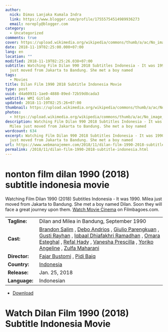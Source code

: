 ```yaml
---
author:
  nick: Dimas Lanjaka Kumala Indra
  link: https://www.blogger.com/profile/17555754514989936273
  email: noreply@blogger.com
category:
  - Uncategorized
comments: true
cover: https://upload.wikimedia.org/wikipedia/commons/thumb/a/ac/No_image_available.svg/2048px-No_image_available.svg.png
date: 2018-11-19T02:25:00.000+07:00
lang: en
location: ""
modified: 2018-11-19T02:25:26.038+07:00
subtitle: Watching Film Dilan 990 2018 Subtitles Indonesia - It was 1990. Milea
  just moved from Jakarta to Bandung. She met a boy named
tags:
  - Movies
title: Dilan Film 1990 2018 Subtitle Indonesia Movie
type: post
uuid: d4a60931-1ae0-4888-89ed-72b59d8cada3
webtitle: WMI Gitlab
updated: 2018-11-19T02:25:26+07:00
thumbnail: https://upload.wikimedia.org/wikipedia/commons/thumb/a/ac/No_image_available.svg/2048px-No_image_available.svg.png
photos:
  - https://upload.wikimedia.org/wikipedia/commons/thumb/a/ac/No_image_available.svg/2048px-No_image_available.svg.png
description: Watching Film Dilan 990 2018 Subtitles Indonesia - It was 1990.
  Milea just moved from Jakarta to Bandung. She met a boy named
wordcount: 634
excerpt: Watching Film Dilan 990 2018 Subtitles Indonesia - It was 1990. Milea
  just moved from Jakarta to Bandung. She met a boy named
url: https://www.webmanajemen.com/2018/11/dilan-film-1990-2018-subtitle-indonesia.html
permalink: /2018/11/dilan-film-1990-2018-subtitle-indonesia.html
---
```


<h1 for="title" class="notranslate">nonton film dilan 1990 (2018) subtitle indonesia  movie</h1>  <div>  <div class="entry-content entry-content-single" itemprop="description">  <p> <span class="notranslate"> Watching Film Dilan 1990 (2018) Subtitles Indonesia - It was 1990. Milea just moved from Jakarta to Bandung.</span> <span class="notranslate"> She met a boy named Dilan.</span> <span class="notranslate"> Soon they will face a great journey upon them.</span> <span class="notranslate"> <a href="http://web-manajemen.blogspot.com/p/search.html?q=">Watch Movie Cinema</a> on Filmbagoes.com.</span> </p>  <table>  <tbody><tr>  <td width="20%"> <span class="notranslate"> <strong>Tagline:</strong></span> </td>  <td> <span class="notranslate"> Dilan and Milea in Bandung, September 1990</span> </td>  </tr>  <tr>  <td width="20%"> <span class="notranslate"> <strong>Cast:</strong></span> </td>  <td> <span class="notranslate"> <span><span><a href="http://web-manajemen.blogspot.com/p/search.html?q=cast%20brandon%20salim" rel="tag">Brandon Salim</a></span></span> , <span><span><a href="http://web-manajemen.blogspot.com/p/search.html?q=cast%20debo%20andrios" rel="tag">Debo Andrios</a></span></span> , <span><span><a href="http://web-manajemen.blogspot.com/p/search.html?q=cast%20giulio%20parengkuan" rel="tag">Giulio Parengkuan</a></span></span> , <span><span><a href="http://web-manajemen.blogspot.com/p/search.html?q=cast%20gusti%20rayhan" rel="tag">Gusti Rayhan</a></span></span> , <span><span><a href="http://web-manajemen.blogspot.com/p/search.html?q=cast%20iqbaal%20dhiafakhri%20ramadhan" rel="tag">Iqbaal Dhiafakhri Ramadhan</a></span></span> , <span><span><a href="http://web-manajemen.blogspot.com/p/search.html?q=cast%20omara%20esteghal" rel="tag">Omara Esteghal</a></span></span> , <span><span><a href="http://web-manajemen.blogspot.com/p/search.html?q=cast%20refal%20hady" rel="tag">Refal Hady</a></span></span> , <span><span><a href="http://web-manajemen.blogspot.com/p/search.html?q=cast%20vanesha%20prescilla" rel="tag">Vanesha Prescilla</a></span></span> , <span><span><a href="http://web-manajemen.blogspot.com/p/search.html?q=cast%20yoriko%20angeline" rel="tag">Yoriko Angeline</a></span></span> , <span><span><a href="http://web-manajemen.blogspot.com/p/search.html?q=cast%20zulfa%20maharani" rel="tag">Zulfa Maharani</a></span></span></span> </td>  </tr>  <tr>  <td width="20%"> <span class="notranslate"> <strong>Director:</strong></span> </td>  <td> <span class="notranslate"> <span><span><a href="http://web-manajemen.blogspot.com/p/search.html?q=director%20fajar%20bustomi" rel="tag">Fajar Bustomi</a></span></span> , <span><span><a href="http://web-manajemen.blogspot.com/p/search.html?q=director%20pidi%20baiq" rel="tag">Pidi Baiq</a></span></span></span> </td>  </tr>  <tr>  <td width="20%"> <span class="notranslate"> <strong>Country:</strong></span> </td>  <td> <span class="notranslate"> <span><a href="http://web-manajemen.blogspot.com/p/search.html?q=country%20indonesia" rel="tag">Indonesia</a></span></span> </td>  </tr>  <tr>  <td width="20%"> <span class="notranslate"> <strong>Release:</strong></span> </td>  <td><time itemprop="dateCreated" datetime="2018-01-25T00:00:00+00:00"><span class="notranslate"> <span>Jan. 25, 2018</span></span> </time></td>  </tr>  <tr>  <td width="20%"> <span class="notranslate"> <strong>Language:</strong></span> </td>  <td> <span class="notranslate"> <span property="inLanguage">Indonesian</span></span> </td>  </tr>  </tbody></table>  <p></p>  <div id="download" class="gmr-download-wrap clearfix"><ul class="list-inline gmr-download-list clearfix"><li> <a href="https://www.webmanajemen.com/page/safelink.html?url=aHR0cDovL212ZG93bjIxLmNvbS9kaWxhbi0xOTkwLTIwMTgv" class="button" rel="nofollow" target="_blank" title="Download link 1 Dilan 1990 (2018)"><span class="icon_download" aria-hidden="true"></span></a> <span class="notranslate"> <a href="https://www.webmanajemen.com/page/safelink.html?url=aHR0cDovL212ZG93bjIxLmNvbS9kaWxhbi0xOTkwLTIwMTgv" class="button" rel="nofollow" target="_blank" title="Download link 1 Dilan 1990 (2018)">Download</a></span> </li></ul></div>  <div class="gmr-grid idmuvi-core"><div class="row grid-container"><div class="clearfix"></div></div></div>  </div>  <h1 for="title"> <span class="notranslate"> Watch Dilan Film 1990 (2018) Subtitle Indonesia Movie</span> </h1>  </div><script type="text/javascript">  var ouo_token="2NDiMv2q",exclude_domains=["web-manajemen.blogspot.com",location.host];       </script>  <script src="//cdn.ouo.io/js/full-page-script.js"></script>